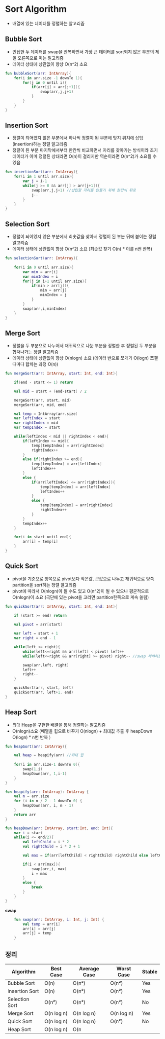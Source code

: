 # Sort Algorithm
- 배열에 있는 데이터를 정렬하는 알고리즘

## Bubble Sort
- 인접한 두 데이터를 swap을 반복하면서 가장 큰 데이터를 sort되지 않은 부분의 제일 오른쪽으로 미는 알고리즘
- 데이터 상태에 상관없이 항상 O(n^2) 소요

```kotlin
fun bubbleSort(arr: IntArray){
    for(i in arr.size -1 downTo 1){
        for(j in 0 until i){
            if(arr[j] > arr[j+1]){
                swap(arr,j,j+1)
            }
        }
    }
}
```

## Insertion Sort
- 정렬이 되어있지 않은 부분에서 하나씩 정렬이 된 부분에 맞지 위치에 삽입(insertion)하는 정렬 알고리즘
- 정렬이 된 부분 마지막에서부터 한칸씩 비교하면서 자리를 찾아가는 방식이라 초기 데이터가 이미 정렬된 상태라면 O(n)이 걸리지만 역순이라면 O(n^2)가 소요될 수 있음

```kotlin
fun insertionSort(arr: IntArray){
    for(i in 1 until arr.size){
        var j = i-1
        while(j >= 0 && arr[j] > arr[j+1]){
            swap(arr,j,j+1) //삽입할 자리를 만들기 위해 한칸씩 뒤로
            j--
        }
    }
}
```

## Selection Sort
- 정렬이 되어있지 않은 부분에서 최솟값을 찾아서 정렬이 된 부분 뒤에 붙이는 정렬 알고리즘
- 데이터 상태에 상관없이 항상 O(n^2) 소요 (최솟값 찾기 O(n) * 이를 n번 반복)

```kotlin
fun selectionSort(arr: IntArray){
    
    for(i in 0 until arr.size){
        var min = arr[i]
        var minIndex = i
        for(j in i+1 until arr.size){
            if(min > arr[j]){
                min = arr[j]
                minIndex = j
            }
        }
        swap(arr,i,minIndex)
    }
}
```

## Merge Sort
- 정렬을 두 부분으로 나누어서 재귀적으로 나눈 부분을 정렬한 후 정렬된 두 부분을 합쳐나가는 정렬 알고리즘
- 데이터 상태에 상관없이 항상 O(nlogn) 소요 (데이터 반으로 쪼개기 O(logn) 쪼갤 때마다 합치는 과정 O(n))

```kotlin
fun mergeSort(arr: IntArray, start: Int, end: Int){

    if(end - start <= 1) return  

    val mid = start + (end-start) / 2

    mergeSort(arr, start, mid)
    mergeSort(arr, mid, end)

    val temp = IntArray(arr.size)
    var leftIndex = start
    var rightIndex = mid
    var tempIndex = start

    while(leftIndex < mid || rightIndex < end){
        if(leftIndex >= mid){
            temp[tempIndex] = arr[rightIndex]
            rightIndex++
        }
        else if(rightIndex >= end){
            temp[tempIndex] = arr[leftIndex]
            leftIndex++
        }
        else {
            if(arr[leftIndex] <= arr[rightIndex]){
                temp[tempIndex] = arr[leftIndex]
                leftIndex++
            }
            else {
                temp[tempIndex] = arr[rightIndex]
                rightIndex++
            }
        }
        tempIndex++
    }

    for(i in start until end){
        arr[i] = temp[i]
    }
}
```


## Quick Sort
- pivot을 기준으로 양쪽으로 pivot보다 작은값, 큰값으로 나누고 재귀적으로 양쪽 partition을 sort하는 정렬 알고리즘
- pivot에 따라서 O(nlogn)이 될 수도 있고 O(n^2)이 될 수 있으나 평균적으로 O(nlogn)이 소요 (극단에 있는 pivot을 고리면 partition한쪽으로 계속 쏠림)

```kotlin
fun quickSort(arr: IntArray, start: Int, end: Int){

    if (start >= end) return
    
    val pivot = arr[start]

    var left = start + 1 
    var right = end - 1

    while(left <= right){
        while(left<=right && arr[left] < pivot) left++
        while(left<=right && arr[right] >= pivot) right-- //swap 해야하는 지점까지 이동

        swap(arr,left, right)
        left++
        right--
    }

    quickSort(arr, start, left)
    quickSort(arr, left+1, end)
}
```

## Heap Sort
- 최대 Heap을 구현한 배열을 통해 정렬하는 알고리즘
- O(nlogn)소요 (배열을 힙으로 바꾸기 O(nlogn) + 최대값 추출 후 heapDown O(logn) * n번 반복 )

```kotlin
fun heapSort(arr: IntArray){

    val heap = heapify(arr) //최대 힙
    
    for(i in arr.size-1 downTo 0){
        swap(1,i)
        heapDown(arr, 1,i-1)
    }
}

fun heapify(arr: IntArray): IntArray {
    val n = arr.size
    for (i in n / 2 - 1 downTo 0) {
        heapDown(arr, i, n - 1)
    }
    return arr
}

fun heapDown(arr: IntArray, start:Int, end: Int){
    var i = start
    while(i <= end/2){
        val leftChild = i * 2
        val rightChild = i * 2 + 1

        val max = if(arr[leftChild] < rightChild) rightChild else leftChild

        if(i < arr[max]){
            swap(arr,i, max)
            i = max
        }
        else {
            break
        }
    }
}
```


**swap**
```kotlin
    fun swap(arr: IntArray, i: Int, j: Int) {
        val temp = arr[i]
        arr[i] = arr[j]
        arr[j] = temp
    }
```

## 정리

| Algorithm      | Best Case    | Average Case | Worst Case   | Stable |
|----------------|--------------|--------------|--------------|--------|
| Bubble Sort    | O(n)         | O(n²)        | O(n²)        | Yes    |
| Insertion Sort | O(n)         | O(n²)        | O(n²)        | Yes    |
| Selection Sort | O(n²)        | O(n²)        | O(n²)        | No     |
| Merge Sort     | O(n log n)   | O(n log n)   | O(n log n)   | Yes    |
| Quick Sort     | O(n log n)   | O(n log n)   | O(n²)        | No     |
| Heap Sort      | O(n log n)   | O(n
